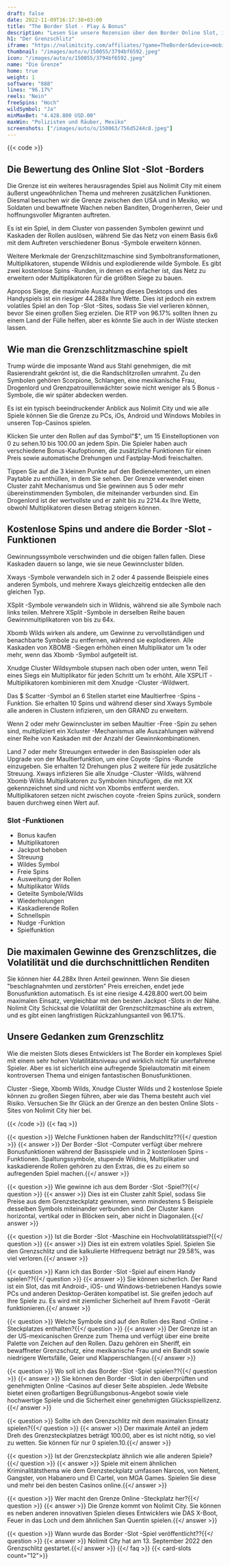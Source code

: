 ```yaml
---
draft: false
date: 2022-11-09T16:17:38+03:00
title: "The Border Slot - Play & Bonus"
description: "Lesen Sie unsere Rezension über den Border Online Slot, in dem wir Details zum Gameplay, den Funktionen und wo sie mit dem besten Casino -Bonus spielen können."
h1: "Der Grenzschlitz"
iframe: "https://nolimitcity.com/affiliates/?game=TheBorder&device=mobile"
thumbnail: "/images/auto/o/150055/3794bf6592.jpeg"
icon: "/images/auto/o/150055/3794bf6592.jpeg"
name: "Die Grenze"
home: true
weight: 1
software: "888"
lines: "96.17%"
reels: "Nein"
freeSpins: "Hoch"
wildSymbol: "Ja"
minMaxBet: "4.428.800 USD.00"
maxWin: "Polizisten und Räuber, Mexiko"
screenshots: ["/images/auto/o/150063/756d5244c8.jpeg"]
---
```


{{< code >}}<h2>Die Bewertung des Online Slot -Slot -Borders</h2><p>Die Grenze ist ein weiteres herausragendes Spiel aus Nolimit City mit einem äußerst ungewöhnlichen Thema und mehreren zusätzlichen Funktionen. Diesmal besuchen wir die Grenze zwischen den USA und in Mexiko, wo Soldaten und bewaffnete Wachen neben Banditen, Drogenherren, Geier und hoffnungsvoller Migranten auftreten.</p><p>Es ist ein Spiel, in dem Cluster von passenden Symbolen gewinnt und Kaskaden der Rollen auslösen, während Sie das Netz von einem Basis 6x6 mit dem Auftreten verschiedener Bonus -Symbole erweitern können.</p><p>Weitere Merkmale der Grenzschlitzmaschine sind Symboltransformationen, Multiplikatoren, stupende Wildnis und explodierende wilde Symbole. Es gibt zwei kostenlose Spins -Runden, in denen es einfacher ist, das Netz zu erweitern oder Multiplikatoren für die größten Siege zu bauen.</p><p>Apropos Siege, die maximale Auszahlung dieses Desktops und des Handyspiels ist ein riesiger 44.288x Ihre Wette. Dies ist jedoch ein extrem volatiles Spiel an den Top -Slot -Sites, sodass Sie viel verlieren können, bevor Sie einen großen Sieg erzielen. Die RTP von 96.17% sollten Ihnen zu einem Land der Fülle helfen, aber es könnte Sie auch in der Wüste stecken lassen.</p><h2>Wie man die Grenzschlitzmaschine spielt</h2><p>Trump würde die imposante Wand aus Stahl genehmigen, die mit Rasierendraht gekrönt ist, die die Randschlitzrollen umrahmt. Zu den Symbolen gehören Scorpione, Schlangen, eine mexikanische Frau, Drogenlord und Grenzpatrouillenwächter sowie nicht weniger als 5 Bonus -Symbole, die wir später abdecken werden.</p><p>Es ist ein typisch beeindruckender Anblick aus Nolimit City und wie alle Spiele können Sie die Grenze zu PCs, iOs, Android und Windows Mobiles in unseren Top-Casinos spielen.</p><p>Klicken Sie unter den Rollen auf das Symbol"$", um 15 Einstelloptionen von 0 zu sehen.10 bis 100.00 an jedem Spin. Die Spieler haben auch verschiedene Bonus-Kaufoptionen, die zusätzliche Funktionen für einen Preis sowie automatische Drehungen und Fastplay-Modi freischalten.</p><p>Tippen Sie auf die 3 kleinen Punkte auf den Bedienelementen, um einen Paytable zu enthüllen, in dem Sie sehen. Der Grenze verwendet einen Cluster zahlt Mechanismus und Sie gewinnen aus 5 oder mehr übereinstimmenden Symbolen, die miteinander verbunden sind. Ein Drogenlord ist der wertvollste und er zahlt bis zu 2214.4x Ihre Wette, obwohl Multiplikatoren diesen Betrag steigern können.</p><h2>Kostenlose Spins und andere die Border -Slot -Funktionen</h2><p>Gewinnungssymbole verschwinden und die obigen fallen fallen. Diese Kaskaden dauern so lange, wie sie neue Gewinncluster bilden.</p><p>Xways -Symbole verwandeln sich in 2 oder 4 passende Beispiele eines anderen Symbols, und mehrere Xways gleichzeitig entdecken alle den gleichen Typ.</p><p>XSplit -Symbole verwandeln sich in Wildnis, während sie alle Symbole nach links teilen. Mehrere XSplit -Symbole in derselben Reihe bauen Gewinnmultiplikatoren von bis zu 64x.</p><p>Xbomb Wilds wirken als andere, um Gewinne zu vervollständigen und benachbarte Symbole zu entfernen, während sie explodieren. Alle Kaskaden von XBOMB -Siegen erhöhen einen Multiplikator um 1x oder mehr, wenn das Xbomb -Symbol aufgeteilt ist.</p><p>Xnudge Cluster Wildsymbole stupsen nach oben oder unten, wenn Teil eines Siegs ein Multiplikator für jeden Schritt um 1x erhöht. Alle XSPLIT -Multiplikatoren kombinieren mit dem Xnudge -Cluster -Wildwert.</p><p>Das $ Scatter -Symbol an 6 Stellen startet eine Maultierfree -Spins -Funktion. Sie erhalten 10 Spins und während dieser sind Xways Symbole alle anderen in Clustern infizieren, um den GRAND zu erweitern.</p><p>Wenn 2 oder mehr Gewinncluster im selben Maultier -Free -Spin zu sehen sind, multipliziert ein Xcluster -Mechanismus alle Auszahlungen während einer Reihe von Kaskaden mit der Anzahl der Gewinnkombinationen.</p><p>Land 7 oder mehr Streuungen entweder in den Basisspielen oder als Upgrade von der Maultierfunktion, um eine Coyote -Spins -Runde einzugeben. Sie erhalten 12 Drehungen plus 2 weitere für jede zusätzliche Streuung. Xways infizieren Sie alle Xnudge -Cluster -Wilds, während Xbomb Wilds Multiplikatoren zu Symbolen hinzufügen, die mit XX gekennzeichnet sind und nicht von Xbombs entfernt werden. Multiplikatoren setzen nicht zwischen coyote -freien Spins zurück, sondern bauen durchweg einen Wert auf.</p><h3>
Slot -Funktionen</h3><ul>
<li></span>
Bonus kaufen</li>
<li></span>
Multiplikatoren</li>
<li></span>
Jackpot behoben</li>
<li></span>
Streuung</li>
<li></span>
Wildes Symbol</li>
<li></span>
Freie Spins</li>
<li></span>
Ausweitung der Rollen</li>
<li></span>
Multiplikator Wilds</li>
<li></span>
Geteilte Symbole/Wilds</li>
<li></span>
Wiederholungen</li>
<li></span>
Kaskadierende Rollen</li>
<li></span>
Schnellspin</li>
<li></span>
Nudge -Funktion</li>
<li></span>
Spielfunktion</li></ul><h2>Die maximalen Gewinne des Grenzschlitzes, die Volatilität und die durchschnittlichen Renditen</h2><p>Sie können hier 44.288x Ihren Anteil gewinnen. Wenn Sie diesen "beschlagnahmten und zerstörten" Preis erreichen, endet jede Bonusfunktion automatisch. Es ist eine riesige 4.428.800 wert.00 beim maximalen Einsatz, vergleichbar mit den besten Jackpot -Slots in der Nähe. Nolimit City Schicksal die Volatilität der Grenzschlitzmaschine als extrem, und es gibt einen langfristigen Rückzahlungsanteil von 96.17%.</p><h2>Unsere Gedanken zum Grenzschlitz</h2><p>Wie die meisten Slots dieses Entwicklers ist The Border ein komplexes Spiel mit einem sehr hohen Volatilitätsniveau und wirklich nicht für unerfahrene Spieler. Aber es ist sicherlich eine aufregende Spielautomatin mit einem kontroversen Thema und einigen fantastischen Bonusfunktionen.</p><p>Cluster -Siege, Xbomb Wilds, Xnudge Cluster Wilds und 2 kostenlose Spiele können zu großen Siegen führen, aber wie das Thema besteht auch viel Risiko. Versuchen Sie Ihr Glück an der Grenze an den besten Online Slots -Sites von Nolimit City hier bei.</p>
{{< /code >}}
{{< faq >}}

{{< question >}} Welche Funktionen haben der Randschlitz??{{</ question >}}
{{< answer >}} Der Border -Slot -Computer verfügt über mehrere Bonusfunktionen während der Basisspiele und in 2 kostenlosen Spins -Funktionen. Spaltungssymbole, stupende Wildnis, Multiplikatier und kaskadierende Rollen gehören zu den Extras, die es zu einem so aufregenden Spiel machen.{{</ answer >}}

{{< question >}} Wie gewinne ich aus dem Border -Slot -Spiel??{{</ question >}}
{{< answer >}} Dies ist ein Cluster zahlt Spiel, sodass Sie Preise aus dem Grenzsteckplatz gewinnen, wenn mindestens 5 Beispiele desselben Symbols miteinander verbunden sind. Der Cluster kann horizontal, vertikal oder in Blöcken sein, aber nicht in Diagonalen.{{</ answer >}}

{{< question >}} Ist die Border -Slot -Maschine ein Hochvolatilitätsspiel?{{</ question >}}
{{< answer >}} Dies ist ein extrem volatiles Spiel. Spielen Sie den Grenzschlitz und die kalkulierte Hitfrequenz beträgt nur 29.58%, was viel verloren.{{</ answer >}}

{{< question >}} Kann ich das Border -Slot -Spiel auf einem Handy spielen??{{</ question >}}
{{< answer >}} Sie können sicherlich. Der Rand ist ein Slot, das mit Android-, iOS- und Windows-betriebenen Handys sowie PCs und anderen Desktop-Geräten kompatibel ist. Sie greifen jedoch auf Ihre Spiele zu. Es wird mit ziemlicher Sicherheit auf Ihrem Favotit -Gerät funktionieren.{{</ answer >}}

{{< question >}} Welche Symbole sind auf den Rollen des Rand -Online -Steckplatzes enthalten?{{</ question >}}
{{< answer >}} Der Grenze ist an der US-mexicanischen Grenze zum Thema und verfügt über eine breite Palette von Zeichen auf den Rollen. Dazu gehören ein Sheriff, ein bewaffneter Grenzschutz, eine mexikanische Frau und ein Bandit sowie niedrigere Wertsfälle, Geier und Klapperschlangen.{{</ answer >}}

{{< question >}} Wo soll ich das Border -Slot -Spiel spielen??{{</ question >}}
{{< answer >}} Sie können den Border -Slot in den überprüften und genehmigten Online -Casinos auf dieser Seite abspielen. Jede Website bietet einen großartigen Begrüßungsbonus-Angebot sowie viele hochwertige Spiele und die Sicherheit einer genehmigten Glücksspiellizenz.{{</ answer >}}

{{< question >}} Sollte ich den Grenzschlitz mit dem maximalen Einsatz spielen?{{</ question >}}
{{< answer >}} Der maximale Anteil an jedem Dreh des Grenzsteckplatzes beträgt 100.00, aber es ist nicht nötig, so viel zu wetten. Sie können für nur 0 spielen.10.{{</ answer >}}

{{< question >}} Ist der Grenzsteckplatz ähnlich wie alle anderen Spiele?{{</ question >}}
{{< answer >}} Spiele mit einem ähnlichen Kriminalitätsthema wie dem Grenzsteckplatz umfassen Narcos, von Netent, Gangster, von Habanero und El Cartel, von MGA Games. Spielen Sie diese und mehr bei den besten Casinos online.{{</ answer >}}

{{< question >}} Wer macht den Grenze Online -Steckplatz her?{{</ question >}}
{{< answer >}} Die Grenze kommt von Nolimit City. Sie können es neben anderen innovativen Spielen dieses Entwicklers wie DAS X-Boot, Feuer in das Loch und dem ähnlichen San Quentin spielen.{{</ answer >}}

{{< question >}} Wann wurde das Border -Slot -Spiel veröffentlicht??{{</ question >}}
{{< answer >}} Nolimit City hat am 13. September 2022 den Grenzschlitz gestartet.{{</ answer >}}
{{</ faq >}}
{{< card-slots count="12">}}